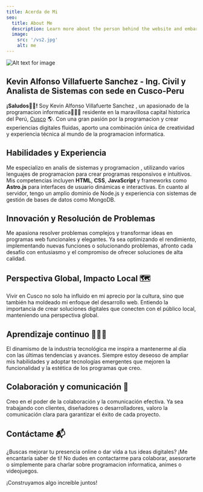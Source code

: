 ```yaml
---
title: Acerda de Mi
seo:
  title: About Me
  description: Learn more about the person behind the website and embark on a journey of inspiration and shared experiences.
  image:
    src: '/vs2.jpg'
    alt: me
---
```


![Alt text for image](/vs2.jpg)


## Kevin Alfonso Villafuerte Sanchez - Ing. Civil y Analista de Sistemas con sede en Cusco-Peru

**¡Saludos👋🏼!** Soy Kevin Alfonso Villafuerte Sanchez , un apasionado de la programacion informatica👨🏻‍💻 residente en la maravillosa capital historica del Perú, [Cusco](https://es.wikipedia.org/wiki/Cuzco) 🌎. Con una gran pasión por la programacion y crear experiencias digitales fluidas, aporto una combinación única de creatividad y experiencia técnica al mundo de la programacion informatica.

## Habilidades y Experiencia 

Me especializo en analis de sistemas y programacion , utilizando varios lenguajes de programacion para crear programas responsivos e intuitivos. Mis competencias incluyen **HTML**, **CSS**, **JavaScript** y frameworks como **Astro.js** para interfaces de usuario dinámicas e interactivas. En cuanto al servidor, tengo un amplio dominio de Node.js y experiencia con sistemas de gestión de bases de datos como MongoDB.

## Innovación y Resolución de Problemas 

Me apasiona resolver problemas complejos y transformar ideas en programas web funcionales y elegantes. Ya sea optimizando el rendimiento, implementando nuevas funciones o solucionando problemas, afronto cada desafío con entusiasmo y el compromiso de ofrecer soluciones de alta calidad.

## Perspectiva Global, Impacto Local 🗺️

Vivir en Cusco no solo ha influido en mi aprecio por la cultura, sino que también ha moldeado mi enfoque del desarrollo web. Entiendo la importancia de crear soluciones digitales que conecten con el público local, manteniendo una perspectiva global.

## Aprendizaje continuo 👨🏼‍🎓

El dinamismo de la industria tecnológica me inspira a mantenerme al día con las últimas tendencias y avances. Siempre estoy deseoso de ampliar mis habilidades y adoptar tecnologías emergentes que mejoren la funcionalidad y la estética de los programas que creo.

## Colaboración y comunicación 👥

Creo en el poder de la colaboración y la comunicación efectiva. Ya sea trabajando con clientes, diseñadores o desarrolladores, valoro la comunicación clara para garantizar el éxito de cada proyecto.

## Contáctame 📬

¿Buscas mejorar tu presencia online o dar vida a tus ideas digitales? ¡Me encantaría saber de ti! No dudes en contactarme para colaborar, asesorarte o simplemente para charlar sobre programacion informatica, animes o videojuegos.

¡Construyamos algo increíble juntos!